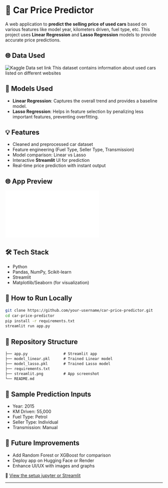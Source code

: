 

# 🚗 Car Price Predictor

A web application to **predict the selling price of used cars** based on various features like model year, kilometers driven, fuel type, etc. This project uses **Linear Regression** and **Lasso Regression** models to provide accurate price predictions.

## 🌐 Data Used
![Kaggle Data set link](https://www.kaggle.com/datasets/nehalbirla/vehicle-dataset-from-cardekho?select=car+data.csv) 
This dataset contains information about used cars listed on different websites

## 🧠 Models Used

* **Linear Regression**: Captures the overall trend and provides a baseline model.
* **Lasso Regression**: Helps in feature selection by penalizing less important features, preventing overfitting.

## 💡 Features

* Cleaned and preprocessed car dataset
* Feature engineering (Fuel Type, Seller Type, Transmission)
* Model comparison: Linear vs Lasso
* Interactive **Streamlit** UI for prediction
* Real-time price prediction with instant output

## 🌐 App Preview

![Streamlit App Screenshot](./Streamlit.pdf) 

## 🛠️ Tech Stack

* Python
* Pandas, NumPy, Scikit-learn
* Streamlit
* Matplotlib/Seaborn (for visualization)

## 🚀 How to Run Locally

```bash
git clone https://github.com/your-username/car-price-predictor.git
cd car-price-predictor
pip install -r requirements.txt
streamlit run app.py
```

## 📁 Repository Structure

```
├── app.py                # Streamlit app
├── model_linear.pkl      # Trained Linear model
├── model_lasso.pkl       # Trained Lasso model
├── requirements.txt
├── streamlit.png         # App screenshot
└── README.md
```

## 🎯 Sample Prediction Inputs

* Year: 2015
* KM Driven: 55,000
* Fuel Type: Petrol
* Seller Type: Individual
* Transmission: Manual

## 📌 Future Improvements

* Add Random Forest or XGBoost for comparison
* Deploy app on Hugging Face or Render
* Enhance UI/UX with images and graphs


📓 [View the setup jupyter or Streamlit](./Environment_Setup_Guide.md)


---

